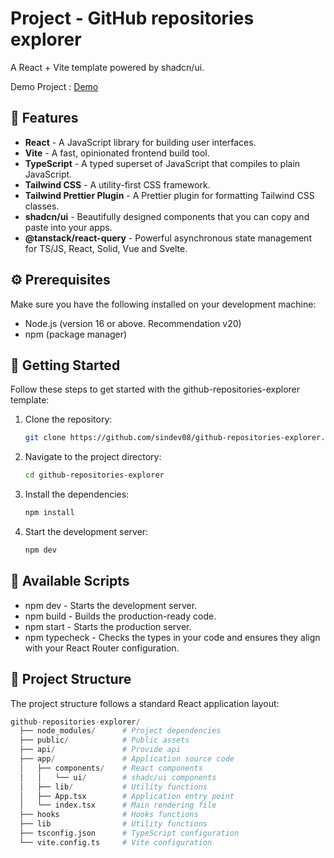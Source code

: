 # Project - GitHub repositories explorer

A React + Vite template powered by shadcn/ui.

Demo Project : [Demo](https://github-repositories-explorer-neon.vercel.app/)

## 🎉 Features

- **React** - A JavaScript library for building user interfaces.
- **Vite** - A fast, opinionated frontend build tool.
- **TypeScript** - A typed superset of JavaScript that compiles to plain JavaScript.
- **Tailwind CSS** - A utility-first CSS framework.
- **Tailwind Prettier Plugin** - A Prettier plugin for formatting Tailwind CSS classes.
- **shadcn/ui** - Beautifully designed components that you can copy and paste into your apps.
- **@tanstack/react-query** - Powerful asynchronous state management for TS/JS, React, Solid, Vue and Svelte.

## ⚙️ Prerequisites

Make sure you have the following installed on your development machine:

- Node.js (version 16 or above. Recommendation v20)
- npm (package manager)

## 🚀 Getting Started

Follow these steps to get started with the github-repositories-explorer template:

1. Clone the repository:

   ```bash
   git clone https://github.com/sindev08/github-repositories-explorer.git
   ```

2. Navigate to the project directory:

   ```bash
   cd github-repositories-explorer
   ```

3. Install the dependencies:

   ```bash
   npm install
   ```

4. Start the development server:

   ```bash
   npm dev
   ```

## 📜 Available Scripts

- npm dev - Starts the development server.
- npm build - Builds the production-ready code.
- npm start - Starts the production server.
- npm typecheck - Checks the types in your code and ensures they align with your React Router configuration.

## 📂 Project Structure

The project structure follows a standard React application layout:

```python
github-repositories-explorer/
  ├── node_modules/      # Project dependencies
  ├── public/            # Public assets
  ├── api/               # Provide api
  ├── app/               # Application source code
  │   ├── components/    # React components
  │   │   └── ui/        # shadc/ui components
  │   ├── lib/           # Utility functions
  │   ├── App.tsx        # Application entry point
  │   └── index.tsx      # Main rendering file
  ├── hooks              # Hooks functions
  ├── lib                # Utility functions
  ├── tsconfig.json      # TypeScript configuration
  └── vite.config.ts     # Vite configuration
```
